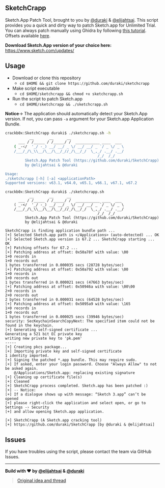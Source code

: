 ## SketchCrapp

Sketch.App Patch Tool, brought to you by [@duraki](https://github.com/duraki) & [@elijahtsai](https://github.com/elijahtsai). This script provides you a quick and dirty way to patch Sketch.app for Unlimited Trial. You can always patch manually using Ghidra by following [this tutorial](https://duraki.github.io/posts/o/20200214-sketch.app-patch-in-ghidra.html). Offsets available [here](https://gist.github.com/Bhavdip/76c581d7ac03bdce6d226a2e8c522df4#gistcomment-3370035).

**Download Sketch.App version of your choice here:** https://www.sketch.com/updates/

## Usage

* Download or clone this repository
  * `cd $HOME && git clone https://github.com/duraki/sketchcrapp`
* Make script executable
  * `cd $HOME/sketchcrapp && chmod +x sketchcrapp.sh`
* Run the script to patch Sketch.app
  * `cd $HOME/sketchcrapp && ./sketchcrapp.sh`

**Notice**→ The application should automatically detect your Sketch.App version. If not, you can pass `-a` argument for your Sketch.app Application Bundle.

```bash
crackb0x:SketchCrapp duraki$ ./sketchcrapp.sh -h
           __       __      __
      ___ / /_____ / /_____/ /  ___________ ____  ___
    ( _-</  '_/ -_) __/ __/ _ \/ __/ __/ _ `/ _ \/ _ \
    /___/_/\_\\__/\__/\__/_//_/\__/_/  \_,_/ .__/ .__/
                                          /_/  /_/
         Sketch.App Patch Tool (https://github.com/duraki/SketchCrapp)
         by @elijahtsai & @duraki

Usage:
./sketchcrapp [-h] [-a] <applicationPath>
Supported versions: v63.1, v64.0, v65.1, v66.1, v67.1, v67.2
```

```
crackb0x:SketchCrapp duraki$ ./sketchcrapp.sh
           __       __      __
      ___ / /_____ / /_____/ /  ___________ ____  ___
    ( _-</  '_/ -_) __/ __/ _ \/ __/ __/ _ `/ _ \/ _ \
    /___/_/\_\\__/\__/\__/_//_/\__/_/  \_,_/ .__/ .__/
                                          /_/  /_/
         Sketch.App Patch Tool (https://github.com/duraki/SketchCrapp)
         by @elijahtsai & @duraki

SketchCrapp is finding application bundle path ...
[+] Selected Sketch.app path is </Applications> (auto-detected) ... OK
[+] Selected Sketch.app version is 67.2 ... SketchCrapp starting ... OK
[+] Patching offsets for 67.2 ...
[+] Patching address at offset: 0x50a78f with value: \00
1+0 records in
1+0 records out
1 bytes transferred in 0.000035 secs (28728 bytes/sec)
[+] Patching address at offset: 0x50a792 with value: \00
1+0 records in
1+0 records out
1 bytes transferred in 0.000021 secs (47663 bytes/sec)
[+] Patching address at offset: 0x50946a with value: \00\00
2+0 records in
2+0 records out
2 bytes transferred in 0.000031 secs (64528 bytes/sec)
[+] Patching address at offset: 0x5095a9 with value: \165
1+0 records in
1+0 records out
1 bytes transferred in 0.000025 secs (39946 bytes/sec)
security: SecKeychainSearchCopyNext: The specified item could not be found in the keychain.
[+] Generating self-signed certificate ...
Generating a 521 bit EC private key
writing new private key to 'pk.pem'
-----
[+] Creating pkcs package...
[+] Importing private key and self-signed certificate
1 identity imported.
[+] Signing the patched *.app bundle. This may require sudo.
[+] If asked, enter your login password. Choose "Always Allow" to not be asked again.
    @/Applications/Sketch.app: replacing existing signature
[+] Cleaning up certificate file(s)
[+] Cleaned
[+] SketchCrapp process completed. Sketch.app has been patched :)
[+] -- Notice: 
[+] If a dialogue shows up with message: “Sketch 3.app” can’t be opened
[+] please right-click the application and select open, or go to Settings -› Security
[+] and allow opening Sketch.app application.

[+] SketchCrapp (A Sketch.app cracking tool)
[+] https://github.com/duraki/SketchCrapp [by @duraki & @elijahtsai]
```

## Issues

If you have troubles using the script, please contact the team via GitHub Issues.

---

**Build with ❤️ by [@elijahtsai](https://twitter.com/elijahtsai_) & [@duraki](https://twitter.com/0xduraki)**

> [Original idea and thread](https://gist.github.com/Bhavdip/76c581d7ac03bdce6d226a2e8c522df4)
